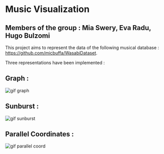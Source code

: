 # Music Visualization 
## Members of the group : Mia Swery, Eva Radu, Hugo Bulzomi 

This project aims to represent the data of the following musical database : https://github.com/micbuffa/WasabiDataset.

Three representations have been implemented :

## Graph : 
![gif graph](https://user-images.githubusercontent.com/91093212/202519761-b5a278b5-0f32-429c-b632-368f8873b9ee.gif)


## Sunburst : 
![gif sunburst](https://user-images.githubusercontent.com/91093212/202519777-ea9bc876-575e-4864-b424-4497e365bccf.gif)


## Parallel Coordinates :
![gif parallel coord](https://user-images.githubusercontent.com/91093212/202519795-7bbf6f82-59ec-4f2c-90fa-31843954839f.gif)
